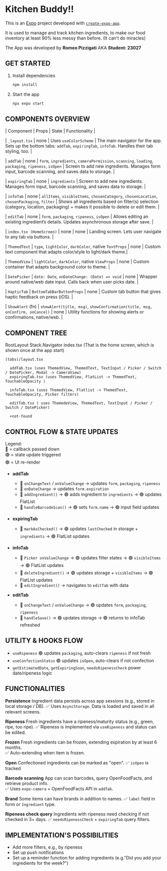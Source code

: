 # Kitchen Buddy!!  

This is an [Expo](https://expo.dev) project developed with [`create-expo-app`](https://www.npmjs.com/package/create-expo-app).

It is used to manage and track kitchen ingredients, to make our food inventory at least 90% less messy than before. (It can't do miracles)

The App was developed by **Romeo Pizzigati** AKA **Student: 23027** 

## GET STARTED  

1. Install dependencies

   ```bash
   npm install
   ```

2. Start the app

    ```bash
   npx expo start
   ```

## COMPONENTS OVERVIEW  

| Component | Props | State | Functionality |

| `_layout.tsx` | none | Uses `useColorScheme` | The main navigator for the app. Sets up the bottom tabs: `addTab`, `expiringTab`, `infoTab`. Handles their tab styling, too. |

| `addTab` | none | `form`, `ingredients`, `cameraPermission`, `scanning`, `loading`, `packaging`, `ripeness`, `isOpen` | Screen to add new ingredients. Manages form input, barcode scanning, and saves data to storage. |

| `expiringTab` | none | `ingredients` | 	Screen to add new ingredients. Manages form input, barcode scanning, and saves data to storage. |

| `infoTab` | none | `allItems`, `visibleItems`, `chosenCategory`, `chosenLocation`, `chosenPackaging`, `filter` | Shows all ingredients based on filter(s) selection (category, location, packaging) + makes it possible to delete or edit them. |

| `editTab` | none | `form`, `packaging`, `ripeness`, `isOpen` | Allows editing an existing ingredient’s details. Updates asynchronous storage after save. |

| `index.tsx (HomeScreen)` | none | none | Landing screen. Lets user navigate to any tab via buttons. |

| `ThemedText` | `type`, `lightColor`, `darkColor`, native `TextProps` | none | Custom text component that adapts color/style to light/dark theme.|

| `ThemedView` | `lightColor`, `darkColor`, native `ViewProps` | none | Custom container that adapts background color to theme. |

| `DatePicker` | `date: Date`, `onDateChange: (Date) => void` | none | 	Wrapper around native/web date input. Calls back when user picks date. |

| `HapticTab` | `BottomTabBarButtonProps` | none | Custom tab button that gives haptic feedback on press (iOS). |

| `ShowAlert` (fn) | `showAlert(title, msg)`, `showConfirmation(title, msg, onConfirm, onCancel)` | none | Utility functions for showing alerts or confirmations, native/web. |


## COMPONENT TREE  
RootLayout
 Stack.Navigator
  index.tsx (That is the home screen, which is shown once at the app start)

    (tabs)/layout.tsx 
      
      addTab.tsx (uses ThemedView, ThemedText, TextInput / Picker / Switch / DatePicker, Modal -> CameraView)
      expiringTab.tsx (uses ThemedView, FlatList -> ThemedText, TouchableOpacity )
      
      infoTab.tsx (uses ThemedView, Flatlist -> ThemedText, TouchableOpacity, Picker filters)

      editTab.tsx ( uses ThemedeView, ThemedText, TextInput / Picker / Switch / DatePicker)

      +not-found

## CONTROL FLOW & STATE UPDATES  

Legend:  
🔵 = callback passed down  
🟣 = state update triggered  
🟢 = UI re-render  

- **addTab**
  - 🔵 `onChangeText` / `onValueChange` → updates `form`, `packaging`, `ripeness`
  - 🔵 `onDateChange` → updates `form.expiration`
  - 🔵 `addIngredient()` → 🟣 adds ingredient to `ingredients` → 🟢 updates FlatList
  - 🔵 `handleBarcodeScan()` → 🟣 sets `form.name` → 🟢 input field updates  

- **expiringTab**
  - 🔵 `markAsChecked()` → 🟣 updates `lastChecked` in storage + `ingredients` → 🟢 FlatList updates  

- **infoTab**
  - 🔵 `Picker onValueChange` → 🟣 updates filter states → 🟣 `visibleItems` → 🟢 FlatList updates  
  - 🔵 `deleteIngredient()` → 🟣 updates storage + `visibleItems` → 🟢 FlatList updates  
  - 🔵 `editIngredient()` → navigates to `editTab` with data  

- **editTab**
  - 🔵 `onChangeText` / `onValueChange` → 🟣 updates `form`, `packaging`, `ripeness`
  - 🔵 `handleSave()` → 🟣 updates storage → 🟢 returns to infoTab refreshed  


## UTILITY & HOOKS FLOW  

- `useRipeness` 🟣 updates `packaging`, auto-clears `ripeness` if not fresh  
- `useConfectionStatus` 🟣 updates `isOpen`, auto-clears if not confection  
- `getEstimatedDate`, `getExpiringSoon`, `needsRipenessCheck` power date/ripeness logic  


## FUNCTIONALITIES

**Persistence**
Ingredient data persists across app sessions (e.g., stored in local storage / DB).
✅ Uses `AsyncStorage`. Data is loaded and saved in all relevant screens.

**Ripeness**
Fresh ingredients have a ripeness/maturity status (e.g., green, ripe, too ripe).
✅ Ripeness is implemented via `useRipeness` and status can be edited.

**Frozen** 
Fresh ingredients can be frozen, extending expiration by at least 6 months.                                                               
✅ Auto-extending  when item is frozen.

**Open**
Confectioned ingredients can be marked as "open". 
✅ `isOpen` is tracked

**Barcode scanning**
App can scan barcodes, query OpenFoodFacts, and retrieve product info.                                                                     
✅ Uses `expo-camera` + OpenFoodFacts API in `addTab`.

**Brand**
Some items can have brands in addition to names. 
✅ `label` field in form or `Ingredient` type.

**Ripeness check query**
Ingredients with ripeness need checking if not checked in 3+ days. 
✅ `needsRipenessCheck` + `expiringTab` query filters.

## IMPLEMENTATION'S POSSIBILITIES  

- Add more filters, e.g., by ripeness  
- Set up push notifications  
- Set up a reminder function for adding ingredients (e.g."Did you add your ingredients for the week?")


